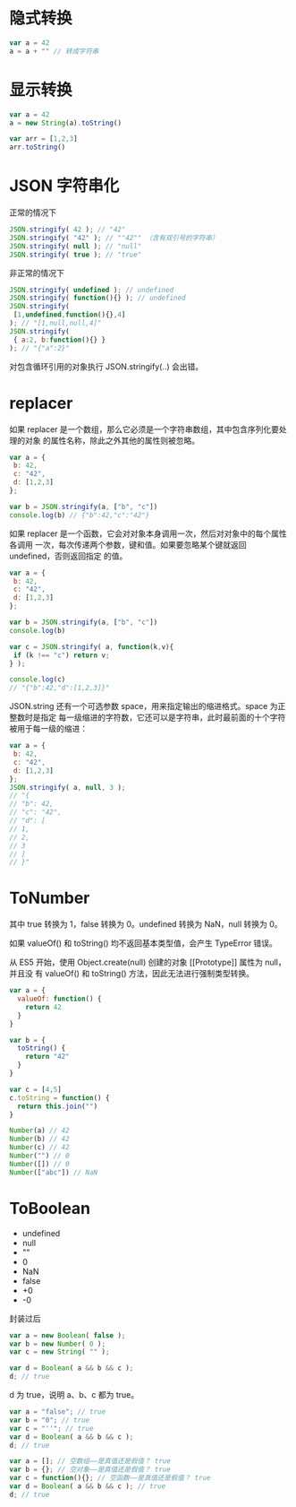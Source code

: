 # 隐式转换

```js
var a = 42
a = a + "" // 转成字符串
```

# 显示转换

```js
var a = 42
a = new String(a).toString()
```

```js
var arr = [1,2,3]
arr.toString()
```

# JSON 字符串化

正常的情况下

```js
JSON.stringify( 42 ); // "42"
JSON.stringify( "42" ); // ""42"" （含有双引号的字符串）
JSON.stringify( null ); // "null"
JSON.stringify( true ); // "true"
```

非正常的情况下

```js
JSON.stringify( undefined ); // undefined
JSON.stringify( function(){} ); // undefined
JSON.stringify(
 [1,undefined,function(){},4]
); // "[1,null,null,4]"
JSON.stringify(
 { a:2, b:function(){} }
); // "{"a":2}"
```

对包含循环引用的对象执行 JSON.stringify(..) 会出错。

# replacer

如果 replacer 是一个数组，那么它必须是一个字符串数组，其中包含序列化要处理的对象
的属性名称，除此之外其他的属性则被忽略。

```js
var a = {
 b: 42,
 c: "42",
 d: [1,2,3]
};

var b = JSON.stringify(a, ["b", "c"])
console.log(b) // {"b":42,"c":"42"}
```

如果 replacer 是一个函数，它会对对象本身调用一次，然后对对象中的每个属性各调用
一次，每次传递两个参数，键和值。如果要忽略某个键就返回 undefined，否则返回指定
的值。

```js
var a = {
 b: 42,
 c: "42",
 d: [1,2,3]
};

var b = JSON.stringify(a, ["b", "c"])
console.log(b)

var c = JSON.stringify( a, function(k,v){
 if (k !== "c") return v;
} );

console.log(c)
// "{"b":42,"d":[1,2,3]}"
```

JSON.string 还有一个可选参数 space，用来指定输出的缩进格式。space 为正整数时是指定
每一级缩进的字符数，它还可以是字符串，此时最前面的十个字符被用于每一级的缩进：

```js
var a = {
 b: 42,
 c: "42",
 d: [1,2,3]
};
JSON.stringify( a, null, 3 );
// "{
// "b": 42,
// "c": "42",
// "d": [
// 1,
// 2,
// 3
// ]
// }"
```

# ToNumber

其中 true 转换为 1，false 转换为 0。undefined 转换为 NaN，null 转换为 0。

如果 valueOf() 和 toString() 均不返回基本类型值，会产生 TypeError 错误。

从 ES5 开始，使用 Object.create(null) 创建的对象 [[Prototype]] 属性为 null，并且没
有 valueOf() 和 toString() 方法，因此无法进行强制类型转换。

```js
var a = {
  valueOf: function() {
    return 42
  }
}

var b = {
  toString() {
    return "42"
  }
}

var c = [4,5]
c.toString = function() {
  return this.join("")
}

Number(a) // 42
Number(b) // 42
Number(c) // 42
Number("") // 0
Number([]) // 0
Number(["abc"]) // NaN
```

# ToBoolean

- undefined
- null
- ""
- 0
- NaN
- false
- +0
- -0

封装过后

```js
var a = new Boolean( false );
var b = new Number( 0 );
var c = new String( "" );

var d = Boolean( a && b && c );
d; // true
```

d 为 true，说明 a、b、c 都为 true。

```js
var a = "false"; // true
var b = "0"; // true
var c = "''"; // true
var d = Boolean( a && b && c );
d; // true
```

```js
var a = []; // 空数组——是真值还是假值？ true
var b = {}; // 空对象——是真值还是假值？ true
var c = function(){}; // 空函数——是真值还是假值？ true
var d = Boolean( a && b && c ); // true
d; // true
```
